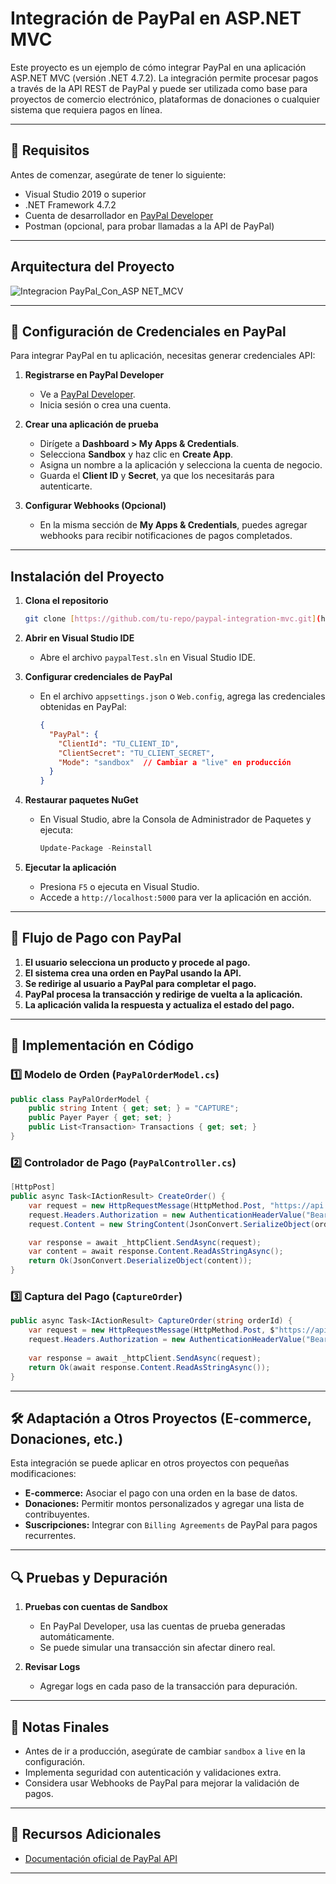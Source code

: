 # Integración de PayPal en ASP.NET MVC

Este proyecto es un ejemplo de cómo integrar PayPal en una aplicación ASP.NET MVC (versión .NET 4.7.2). La integración permite procesar pagos a través de la API REST de PayPal y puede ser utilizada como base para proyectos de comercio electrónico, plataformas de donaciones o cualquier sistema que requiera pagos en línea.

---

## 🚀 Requisitos

Antes de comenzar, asegúrate de tener lo siguiente:

- Visual Studio 2019 o superior
- .NET Framework 4.7.2
- Cuenta de desarrollador en [PayPal Developer](https://developer.paypal.com/)
- Postman (opcional, para probar llamadas a la API de PayPal)
---

## Arquitectura del Proyecto

![Integracion PayPal_Con_ASP NET_MCV](https://github.com/user-attachments/assets/cc29e72a-3fe2-4eb0-9347-11c31a0acf69)

---

## 🔑 Configuración de Credenciales en PayPal

Para integrar PayPal en tu aplicación, necesitas generar credenciales API:

1. **Registrarse en PayPal Developer**  
   - Ve a [PayPal Developer](https://developer.paypal.com/).
   - Inicia sesión o crea una cuenta.

2. **Crear una aplicación de prueba**  
   - Dirígete a **Dashboard > My Apps & Credentials**.
   - Selecciona **Sandbox** y haz clic en **Create App**.
   - Asigna un nombre a la aplicación y selecciona la cuenta de negocio.
   - Guarda el **Client ID** y **Secret**, ya que los necesitarás para autenticarte.

3. **Configurar Webhooks (Opcional)**  
   - En la misma sección de **My Apps & Credentials**, puedes agregar webhooks para recibir notificaciones de pagos completados.

---

## Instalación del Proyecto

1. **Clona el repositorio**
   ```bash
   git clone [https://github.com/tu-repo/paypal-integration-mvc.git](https://github.com/DavidNva/IntegracionPayPal_con_ASP.NET_MVC)
   ```

2. **Abrir en Visual Studio IDE**  
   - Abre el archivo `paypalTest.sln` en Visual Studio IDE.

3. **Configurar credenciales de PayPal**  
   - En el archivo `appsettings.json` o `Web.config`, agrega las credenciales obtenidas en PayPal:
     ```json
     {
       "PayPal": {
         "ClientId": "TU_CLIENT_ID",
         "ClientSecret": "TU_CLIENT_SECRET",
         "Mode": "sandbox"  // Cambiar a "live" en producción
       }
     }
     ```

4. **Restaurar paquetes NuGet**  
   - En Visual Studio, abre la Consola de Administrador de Paquetes y ejecuta:
     ```powershell
     Update-Package -Reinstall
     ```

5. **Ejecutar la aplicación**  
   - Presiona `F5` o ejecuta en Visual Studio.
   - Accede a `http://localhost:5000` para ver la aplicación en acción.

---

## 🔄 Flujo de Pago con PayPal

1. **El usuario selecciona un producto y procede al pago.**
2. **El sistema crea una orden en PayPal usando la API.**
3. **Se redirige al usuario a PayPal para completar el pago.**
4. **PayPal procesa la transacción y redirige de vuelta a la aplicación.**
5. **La aplicación valida la respuesta y actualiza el estado del pago.**

---

## 📌 Implementación en Código

### 1️⃣ Modelo de Orden (`PayPalOrderModel.cs`)
```csharp
public class PayPalOrderModel {
    public string Intent { get; set; } = "CAPTURE";
    public Payer Payer { get; set; }
    public List<Transaction> Transactions { get; set; }
}
```

### 2️⃣ Controlador de Pago (`PayPalController.cs`)
```csharp
[HttpPost]
public async Task<IActionResult> CreateOrder() {
    var request = new HttpRequestMessage(HttpMethod.Post, "https://api.sandbox.paypal.com/v2/checkout/orders");
    request.Headers.Authorization = new AuthenticationHeaderValue("Bearer", await GetAccessToken());
    request.Content = new StringContent(JsonConvert.SerializeObject(order), Encoding.UTF8, "application/json");

    var response = await _httpClient.SendAsync(request);
    var content = await response.Content.ReadAsStringAsync();
    return Ok(JsonConvert.DeserializeObject(content));
}
```

### 3️⃣ Captura del Pago (`CaptureOrder`)
```csharp
public async Task<IActionResult> CaptureOrder(string orderId) {
    var request = new HttpRequestMessage(HttpMethod.Post, $"https://api.sandbox.paypal.com/v2/checkout/orders/{orderId}/capture");
    request.Headers.Authorization = new AuthenticationHeaderValue("Bearer", await GetAccessToken());
    
    var response = await _httpClient.SendAsync(request);
    return Ok(await response.Content.ReadAsStringAsync());
}
```

---

## 🛠️ Adaptación a Otros Proyectos (E-commerce, Donaciones, etc.)

Esta integración se puede aplicar en otros proyectos con pequeñas modificaciones:

- **E-commerce:** Asociar el pago con una orden en la base de datos.
- **Donaciones:** Permitir montos personalizados y agregar una lista de contribuyentes.
- **Suscripciones:** Integrar con `Billing Agreements` de PayPal para pagos recurrentes.

---

## 🔍 Pruebas y Depuración

1. **Pruebas con cuentas de Sandbox**  
   - En PayPal Developer, usa las cuentas de prueba generadas automáticamente.
   - Se puede simular una transacción sin afectar dinero real.

2. **Revisar Logs**  
   - Agregar logs en cada paso de la transacción para depuración.

---

## 📢 Notas Finales

- Antes de ir a producción, asegúrate de cambiar `sandbox` a `live` en la configuración.
- Implementa seguridad con autenticación y validaciones extra.
- Considera usar Webhooks de PayPal para mejorar la validación de pagos.

---

## 📌 Recursos Adicionales

- [Documentación oficial de PayPal API](https://developer.paypal.com/docs/api/overview/)
---

